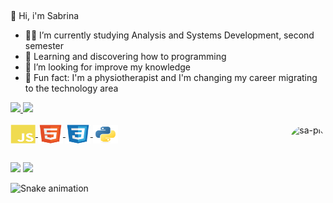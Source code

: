 ##
👋 Hi, i'm Sabrina 

- 👩‍🦰 I’m currently studying Analysis and Systems Development, second semester
- 📖 Learning and discovering how to programming 
- 🎯 I’m looking for improve my knowledge
- 💎 Fun fact: I'm a physiotherapist and I'm changing my career migrating to the technology area

 <div>
  <a href="https://github.com/SabrinaPVaz">
  <img height="150em" src="https://github-readme-stats.vercel.app/api?username=SabrinaPVaz&show_icons=true&theme=dracula&include_all_commits=true&count_private=true"/>
  <img height="150em" src="https://github-readme-stats.vercel.app/api/top-langs/?username=SabrinaPVaz&layout=compact&langs_count8=&theme=dracula"/>
</div>
 <div style="display: inline_block"><br>
  <img align="center" alt="Rafa-Js" height="30" width="40" src="https://raw.githubusercontent.com/devicons/devicon/master/icons/javascript/javascript-plain.svg">
  <img align="center" alt="Rafa-HTML" height="30" width="40" src="https://raw.githubusercontent.com/devicons/devicon/master/icons/html5/html5-original.svg">
  <img align="center" alt="Rafa-CSS" height="30" width="40" src="https://raw.githubusercontent.com/devicons/devicon/master/icons/css3/css3-original.svg">
  <img align="center" alt="Rafa-Python" height="30" width="40" src="https://raw.githubusercontent.com/devicons/devicon/master/icons/python/python-original.svg">
   <img align="right" alt="sa-pic" height="150" style="border-radius:50px;"
 src="https://user-images.githubusercontent.com/88401720/138389088-926d837f-aab4-4318-b65c-6f195ce04250.png">

 ## 
  <div> 
  <a href = "mailto:contatosabrinapvaz@gmail.com"><img src="https://img.shields.io/badge/-Gmail-%23333?style=for-the-badge&logo=gmail&logoColor=red" target="_blank"></a>
  <a href="https://www.linkedin.com/in/sabrina-pereira-vaz-1105b4200/" target="_blank"><img src="https://img.shields.io/badge/-LinkedIn-%230077B5?style=for-the-badge&logo=linkedin&logoColor=white" target="_blank"></a>
   </div>
  
![Snake animation](https://github.com/SabrinaPVaz/SabrinaPVaz/blob/output/github-contribution-grid-snake.svg)
